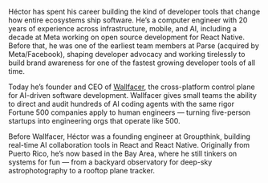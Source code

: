 Héctor has spent his career building the kind of developer tools that change how entire ecosystems ship software. He’s a computer engineer with 20 years of experience across infrastructure, mobile, and AI, including a decade at Meta working on open source development for React Native. Before that, he was one of the earliest team members at Parse (acquired by Meta/Facebook), shaping developer advocacy and working tirelessly to build brand awareness for one of the fastest growing developer tools of all time.

Today he’s founder and CEO of [Wallfacer](https://wallfacer.ai), the cross-platform control plane for AI-driven software development. Wallfacer gives small teams the ability to direct and audit hundreds of AI coding agents with the same rigor Fortune 500 companies apply to human engineers — turning five-person startups into engineering orgs that operate like 500. 

Before Wallfacer, Héctor was a founding engineer at Groupthink, building real-time AI collaboration tools in React and React Native. Originally from Puerto Rico, he’s now based in the Bay Area, where he still tinkers on systems for fun — from a backyard observatory for deep-sky astrophotography to a rooftop plane tracker. 

